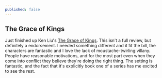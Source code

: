 ```yaml
---
published: false
---
```

## The Grace of Kings

Just finished up Ken Liu's [The Grace of Kings](http://www.goodreads.com/book/show/18952341-the-grace-of-kings). This isn't a full review, but definitely a endorsement. I needed something different and it fit the bill, the characters are fantastic and I love the lack of moustache-twirling villany. People have reasonable motivations, and for the most part even when they come into conflict they believe they're doing the right thing. The setting is fantastic, and the fact that it's explicitly book one of a series has me excited to see the rest.
